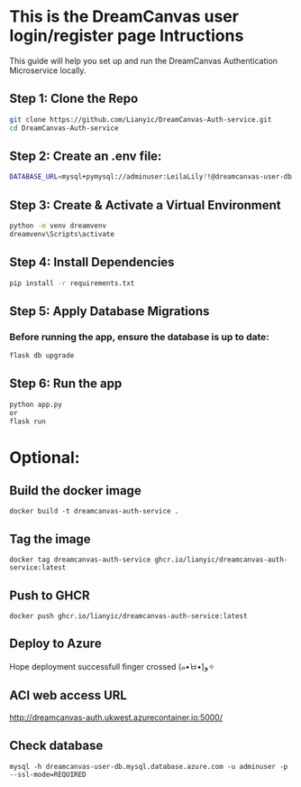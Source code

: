 # This is the DreamCanvas user login/register page Intructions
This guide will help you set up and run the DreamCanvas Authentication Microservice locally.

## Step 1: Clone the Repo
```bash
git clone https://github.com/Lianyic/DreamCanvas-Auth-service.git
cd DreamCanvas-Auth-service
```

## Step 2: Create an .env file:
```bash
DATABASE_URL=mysql+pymysql://adminuser:LeilaLily?!@dreamcanvas-user-db.mysql.database.azure.com/dream_user_db
```

## Step 3: Create & Activate a Virtual Environment
```bash
python -m venv dreamvenv
dreamvenv\Scripts\activate
```

## Step 4: Install Dependencies
```bash
pip install -r requirements.txt
```

## Step 5: Apply Database Migrations
### Before running the app, ensure the database is up to date:
```bash
flask db upgrade
```

## Step 6: Run the app
```bash 
python app.py 
or 
flask run
```

# Optional:
## Build the docker image
```
docker build -t dreamcanvas-auth-service .
```

## Tag the image
```
docker tag dreamcanvas-auth-service ghcr.io/lianyic/dreamcanvas-auth-service:latest
```
## Push to GHCR
```
docker push ghcr.io/lianyic/dreamcanvas-auth-service:latest
```
## Deploy to Azure
Hope deployment successfull finger crossed (๑•̀ㅂ•́)و✧

## ACI web access URL
http://dreamcanvas-auth.ukwest.azurecontainer.io:5000/

## Check database
```
mysql -h dreamcanvas-user-db.mysql.database.azure.com -u adminuser -p --ssl-mode=REQUIRED
```